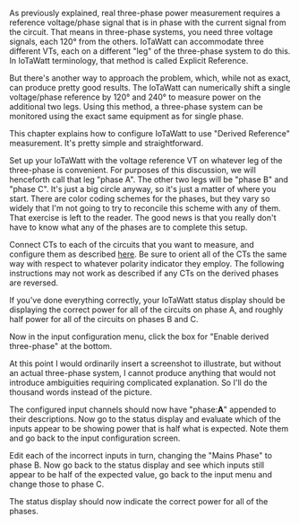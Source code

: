As previously explained, real three-phase power measurement requires a reference voltage/phase signal that is in phase with the current signal from the circuit.  That means in three-phase systems, you need three voltage signals, each 120° from the others.  IoTaWatt can accommodate three different VTs, each on a different "leg" of the three-phase system to do this.  In IoTaWatt terminology, that method is called Explicit Reference.

But there's another way to approach the problem, which, while not as exact, can produce pretty good results.  The IoTaWatt can numerically shift a single voltage/phase reference by 120° and 240° to measure power on the additional two legs. Using this method, a three-phase system can be monitored using the exact same equipment as for single phase.

This chapter explains how to configure IoTaWatt to use "Derived Reference" measurement.  It's pretty simple and straightforward.

Set up your IoTaWatt with the voltage reference VT on whatever leg of the three-phase is convenient.  For purposes of this discussion, we will henceforth call that leg "phase A".  The other two legs will be "phase B" and "phase C".  It's just a big circle anyway, so it's just a matter of where you start.  There are color coding schemes for the phases, but they vary so widely that I'm not going to try to reconcile this scheme with any of them.  That exercise is left to the reader.  The good news is that you really don't have to know what any of the phases are to complete this setup.

Connect CTs to each of the circuits that you want to measure, and configure them as described [here](https://github.com/boblemaire/IoTaWatt/wiki/Adding-Power-Channels-(CTs)). Be sure to orient all of the CTs the same way with respect to whatever polarity indicator they employ. The following instructions may not work as described if any CTs on the derived phases are reversed.

If you've done everything correctly, your IoTaWatt status display should be displaying the correct power for all of the circuits on phase A, and roughly half power for all of the circuits on phases B and C.

Now in the input configuration menu, click the box for "Enable derived three-phase" at the bottom.

At this point I would ordinarily insert a screenshot to illustrate, but without an actual three-phase system, I cannot produce anything that would not introduce ambiguities requiring complicated explanation.  So I'll do the thousand words instead of the picture.

The configured input channels should now have "phase:**A**" appended to their descriptions. Now go to the status display and evaluate which of the inputs appear to be showing power that is half what is expected.  Note them and go back to the input configuration screen.

Edit each of the incorrect inputs in turn, changing the "Mains Phase" to phase B.  Now go back to the status display and see which inputs still appear to be half of the expected value, go back to the input menu and change those to phase C.

The status display should now indicate the correct power for all of the phases.

